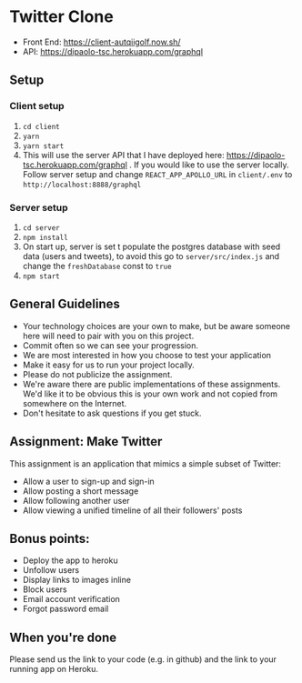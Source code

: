 # Twitter Clone
- Front End: https://client-autqiigolf.now.sh/
- API: https://dipaolo-tsc.herokuapp.com/graphql


## Setup 

### Client setup
1. `cd client`
2. `yarn`
3. `yarn start` 
4. This will use the server API that I have deployed here: https://dipaolo-tsc.herokuapp.com/graphql . If you would like to use the server locally.  Follow server setup and change `REACT_APP_APOLLO_URL` in `client/.env` to `http://localhost:8888/graphql`


### Server setup
1. `cd server`
2. `npm install`
4.  On start up, server is set t populate the postgres database with seed data (users and tweets), to avoid this go to `server/src/index.js` and change the `freshDatabase` const to `true`
3. `npm start`



## General Guidelines
- Your technology choices are your own to make, but be aware someone here will need to pair with you on this project.
- Commit often so we can see your progression.
- We are most interested in how you choose to test your application
- Make it easy for us to run your project locally.
- Please do not publicize the assignment.
- We're aware there are public implementations of these assignments. We'd like it to be obvious this is your own work and not copied from somewhere on the Internet.
- Don't hesitate to ask questions if you get stuck.

## Assignment: Make Twitter

This assignment is an application that mimics a simple subset of Twitter:
- Allow a user to sign-up and sign-in
- Allow posting a short message
- Allow following another user
- Allow viewing a unified timeline of all their followers' posts

## Bonus points:
- Deploy the app to heroku
- Unfollow users
- Display links to images inline
- Block users
- Email account verification
- Forgot password email

## When you're done
Please send us the link to your code (e.g. in github) and the link to your running app on Heroku.

